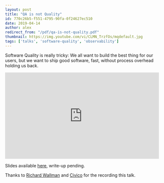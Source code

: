 ```yaml
---
layout: post
title: "QA is not Quality"
id: 770c26b5-f551-4795-90fa-0f24627ec510
date: 2019-04-14
author: alex
redirect_from: "/pdf/qa-is-not-quality.pdf"
thumbnail: https://img.youtube.com/vi/CLMN_TrzfOs/mqdefault.jpg
tags: ['talks', 'software-quality', 'observability']
---
```


Software Quality is really tricky: We all want to build the best thing for our users, but we want to ship good software, fast, without process overhead holding us back.

<style>
.embed-container { position: relative; padding-bottom: 56.25%; height: 0; overflow: hidden; max-width: 100%; }
.embed-container iframe, .embed-container object, .embed-container embed { position: absolute; top: 0; left: 0; width: 100%; height: 100%; }
</style>
<div class='embed-container'>
  <iframe src="https://www.youtube.com/embed/CLMN_TrzfOs" frameborder="0" allow="accelerometer; autoplay; encrypted-media; gyroscope; picture-in-picture" allowfullscreen></iframe>
</div>

Slides available <a href="https://www.slideshare.net/AlexWilson48/qa-is-not-quality">here</a>, write-up pending.

Thanks to <a href="https://richard.wallman.org.uk">Richard Wallman</a> and <a href="https://civico.net">Civico</a> for the recording this talk.

